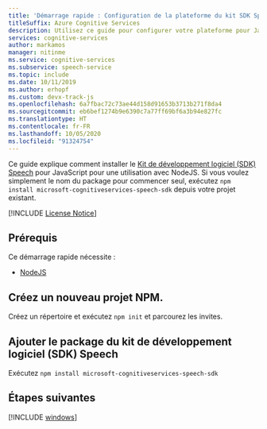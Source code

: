 ```yaml
---
title: 'Démarrage rapide : Configuration de la plateforme du kit SDK Speech pour JavaScript (NodeJS) – Service Speech'
titleSuffix: Azure Cognitive Services
description: Utilisez ce guide pour configurer votre plateforme pour JavaScript (NodeJS) avec le kit SDK du service Speech.
services: cognitive-services
author: markamos
manager: nitinme
ms.service: cognitive-services
ms.subservice: speech-service
ms.topic: include
ms.date: 10/11/2019
ms.author: erhopf
ms.custom: devx-track-js
ms.openlocfilehash: 6a7fbac72c73ae44d158d91653b3713b271f8da4
ms.sourcegitcommit: eb6bef1274b9e6390c7a77ff69bf6a3b94e827fc
ms.translationtype: HT
ms.contentlocale: fr-FR
ms.lasthandoff: 10/05/2020
ms.locfileid: "91324754"
---
```

Ce guide explique comment installer le [Kit de développement logiciel (SDK) Speech](~/articles/cognitive-services/speech-service/speech-sdk.md) pour JavaScript pour une utilisation avec NodeJS. Si vous voulez simplement le nom du package pour commencer seul, exécutez `npm install microsoft-cognitiveservices-speech-sdk` depuis votre projet existant.

[!INCLUDE [License Notice](~/includes/cognitive-services-speech-service-license-notice.md)]

## <a name="prerequisites"></a>Prérequis

Ce démarrage rapide nécessite :

* [NodeJS](https://nodejs.org/)

## <a name="create-a-new-npm-project"></a>Créez un nouveau projet NPM.

Créez un répertoire et exécutez `npm init` et parcourez les invites.

## <a name="add-the-speech-sdk-package"></a>Ajouter le package du kit de développement logiciel (SDK) Speech

Exécutez `npm install microsoft-cognitiveservices-speech-sdk`

## <a name="next-steps"></a>Étapes suivantes

[!INCLUDE [windows](../quickstart-list.md)]